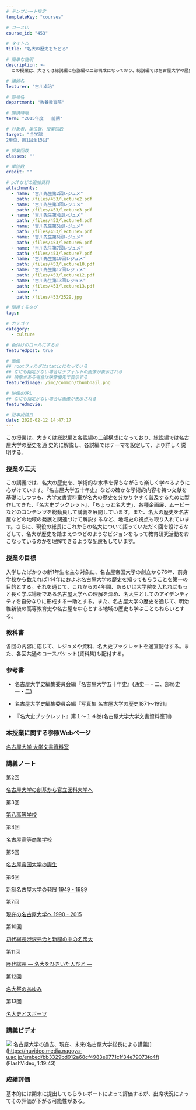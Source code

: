 ```yaml
---
# テンプレート指定
templateKey: "courses"

# コースID
course_id: "453"

# タイトル
title: "名大の歴史をたどる"

# 簡単な説明
description: >-
  この授業は、大きくは総説編と各説編の二部構成になっており、総説編では名古屋大学の歴史を通 史的に解説し、各説編ではテーマを設定して、より詳しく説明する。...

# 講師名
lecturer: "吉川卓治"

# 部局名
department: "教養教育院"

# 開講時限
term: "2015年度	前期"

# 対象者、単位数、授業回数
target: "全学部
2単位、週1回全15回"

# 授業回数
classes: ""

# 単位数
credit: ""

# pdfなどの追加資料
attachments: 
  - name: "吉川先生第2回レジュメ" 
    path: /files/453/lecture2.pdf
  - name: "吉川先生第3回レジュメ" 
    path: /files/453/lecture3.pdf
  - name: "吉川先生第4回レジュメ" 
    path: /files/453/lecture4.pdf
  - name: "吉川先生第5回レジュメ" 
    path: /files/453/lecture5.pdf
  - name: "吉川先生第6回レジュメ" 
    path: /files/453/lecture6.pdf
  - name: "吉川先生第7回レジュメ" 
    path: /files/453/lecture7.pdf
  - name: "吉川先生第10回レジュメ" 
    path: /files/453/lecture10.pdf
  - name: "吉川先生第12回レジュメ" 
    path: /files/453/lecture12.pdf
  - name: "吉川先生第13回レジュメ" 
    path: /files/453/lecture13.pdf
  - name: "" 
    path: /files/453/2529.jpg

# 関連するタグ
tags:

# カテゴリ
category:
  - culture

# 色付けのロールにするか
featuredpost: true

# 画像
## rootフォルダはstaticになっている
## なにも指定がない場合はデフォルトの画像が表示される
## 映像がある場合は映像優先で表示する
featuredimage: /img/common/thumbnail.png

# 映像のURL
## なにも指定がない場合は画像が表示される
featuredmovie: 

# 記事投稿日
date: 2020-02-12 14:47:17
---
```


この授業は、大きくは総説編と各説編の二部構成になっており、総説編では名古屋大学の歴史を通 史的に解説し、各説編ではテーマを設定して、より詳しく説明する。

### 授業の工夫


この講義では、名大の歴史を、学術的な水準を保ちながらも楽しく学べるように心がけています。『名古屋大学五十年史』などの確かな学術的内容を持つ文献を基礎にしつつも、大学文書資料室が名大の歴史を分かりやすく普及するために製作してきた、『名大史ブックレット』、「ちょっと名大史」、各種企画展、ムービーなどのコンテンツを総動員して講義を展開しています。また、名大の歴史を名古屋などの地域の発展と関連づけて解説するなど、地域史の視点も取り入れています。さらに、現役の総長にこれからの名大について語っていただく回を設けるなどして、名大が歴史を踏まえつつどのようなビジョンをもって教育研究活動をおこなっているのかを理解できるような配慮もしています。


### 授業の目標


入学したばかりの新1年生を主な対象に、名古屋帝国大学の創立から76年、前身学校から数えれば144年におよぶ名古屋大学の歴史を知ってもらうことを第一の目的とする。それを通じて、これからの4年間、あるいは大学院を入れればもっと長く学ぶ場所である名古屋大学への理解を深め、名大生としてのアイデンティティを自分なりに形成する一助とする。また、名古屋大学の歴史を通じて、明治維新後の高等教育史や名古屋を中心とする地域の歴史も学ぶこともねらいとする。


### 教科書


各回の内容に応じて、レジュメや資料、名大史ブックレットを適宜配付する。また、各回共通のコースパケット(資料集)も配付する。


### 参考書



* 名古屋大学史編集委員会編『名古屋大学五十年史』(通史一・二、部局史一・二)

* 名古屋大学史編集委員会編『写真集 名古屋大学の歴史1871～1991』

* 『名大史ブックレット』第１～１４巻(名古屋大学大学文書資料室刊)


### 本授業に関する参照Webページ


[名古屋大学 大学文書資料室](http://nua.jimu.nagoya-u.ac.jp/)


### 講義ノート


第2回

[名古屋大学の創基から官立医科大学へ](/files/453/lecture2.pdf) 

第3回

[第八高等学校](/files/453/lecture3.pdf) 

第4回

[名古屋高等商業学校](/files/453/lecture4.pdf) 

第5回

[名古屋帝国大学の誕生](/files/453/lecture5.pdf) 

第6回

[新制名古屋大学の発展 1949 - 1989](/files/453/lecture6.pdf) 

第7回

[現在の名古屋大学へ 1990 - 2015](/files/453/lecture7.pdf) 

第10回

[初代総長渋沢元治と新聞の中の名帝大](/files/453/lecture10.pdf) 

第11回

[歴代総長 — 名大をひきいた人びと —](/files/453/lecture11.pdf) 

第12回

[名大祭のあゆみ](/files/453/lecture12.pdf) 

第13回

[名大史とスポーツ](/files/453/lecture13.pdf) 


### 講義ビデオ



![](/files/453/2529.jpg) 名古屋大学の過去、現在、未来(名古屋大学総長による講義)](https://nuvideo.media.nagoya-u.ac.jp/embed/bb3329bd912a68cf4983e9771c1f34e79073fc4f) (FlashVideo, 1:19:43)


### 成績評価


基本的には期末に提出してもらうレポートによって評価するが、出席状況によってその評価が下がる可能性がある。
